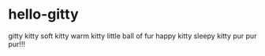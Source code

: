 # hello-gitty
gitty kitty
soft kitty warm kitty
little ball of fur
happy kitty sleepy kitty
pur pur pur!!!
